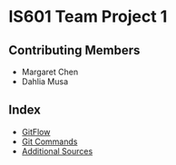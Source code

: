 # IS601 Team Project 1

## Contributing Members
* Margaret Chen
* Dahlia Musa

## Index

* [GitFlow](/gitflow.md)
* [Git Commands](/gitcommands.md)
* [Additional Sources](/source.md)

